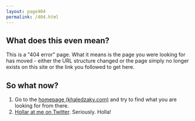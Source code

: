 ```yaml
---
layout: page404
permalink: /404.html
---
```



## What does this even mean?

This is a "404 error" page. What it means is the page you were looking for has moved - either the URL structure changed or the page simply no longer exists on this site or the link you followed to get here.

## So what now?

1. Go to the [homepage (khaledzaky.com)](http://khaledzaky.com) and try to find what you are looking for from there.
2. [Hollar at me on Twitter](http://twitter.com/home?status=@iamkhaledzaky%20Yo%20KZ%20I%20404%27d%20on%20your%20site%2E%20You%20should%20really%20get%20on%20that%2E%20The%20page%20I%20was%20looking%20for%20is%3A). Seriously. Holla!